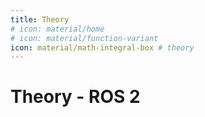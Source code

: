 ```yaml
---
title: Theory 
# icon: material/home
# icon: material/function-variant
icon: material/math-integral-box # theory
---
```



# Theory - ROS 2